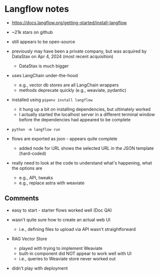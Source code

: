 # Langflow notes

- https://docs.langflow.org/getting-started/install-langflow

- ~21k stars on github
- still appears to be open-source
- previously may have been a private company, but was acquired by DataStax on Apr 4, 2024 (most recent acquisition)
  - DataStax is much bigger

- uses LangChain under-the-hood
  - e.g., vector db stores are all LangChain wrappers
  - methods deprecate quickly (e.g., weaviate, pydantic)



- installed using `pipenv install langflow`
  - it hung up a bit on installing dependencies, but ultimately worked
  - I actually started the localhost server in a different terminal window before the dependencies had appeared to be complete

- `python -m langflow run`

- flows are exported as json - appears quite complete
  - added node for URL shows the selected URL in the JSON template (hard-coded)

- really need to look at the code to understand what's happening, what the options are
  - e.g., API, tweaks
  - e.g., replace astra with weaviate


## Comments
- easy to start - starter flows worked well (Doc QA)

- wasn't quite sure how to create an actual web UI
  - i.e., defining files to upload via API wasn't straightforward

- RAG Vector Store
  - played with trying to implement Weaviate
  - built-in component did NOT appear to work well with UI
  - i.e., queries to Weaviate store never worked out


- didn't play with deployment


